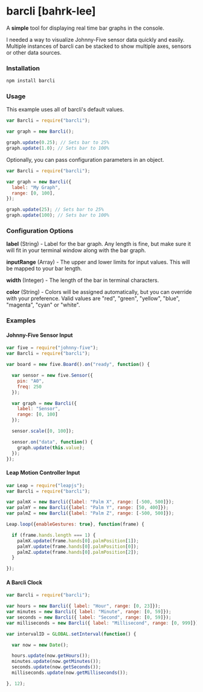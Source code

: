 # barcli [bahrk-lee]
A **simple** tool for displaying real time bar graphs in the console.

I needed a way to visualize Johnny-Five sensor data quickly and easily. Multiple instances of barcli can be stacked to show multiple axes, sensors or other data sources.

### Installation
````bash
npm install barcli
````

### Usage
This example uses all of barcli's default values.

````js
var Barcli = require("barcli");

var graph = new Barcli();

graph.update(0.25); // Sets bar to 25%
graph.update(1.0); // Sets bar to 100%
````

Optionally, you can pass configuration parameters in an object.
````js
var Barcli = require("barcli");

var graph = new Barcli({
  label: "My Graph",
  range: [0, 100],
});

graph.update(25); // Sets bar to 25%
graph.update(100); // Sets bar to 100%
````

### Configuration Options

**label** (String) - Label for the bar graph. Any length is fine, but make sure it will fit in your terminal window along with the bar graph.

**inputRange** (Array) - The upper and lower limits for input values. This will be mapped to your bar length.

**width** (Integer) - The length of the bar in terminal characters.

**color** (String) - Colors will be assigned automatically, but you can override with your preference. Valid values are "red", "green", "yellow", "blue", "magenta", "cyan" or "white".

### Examples

#### Johnny-Five Sensor Input
````js
var five = require("johnny-five");
var Barcli = require("barcli");

var board = new five.Board().on("ready", function() {

  var sensor = new five.Sensor({
    pin: "A0",
    freq: 250
  });

  var graph = new Barcli({
    label: "Sensor",
    range: [0, 100]
  });

  sensor.scale([0, 100]);

  sensor.on("data", function() {
    graph.update(this.value);
  });
});

````

#### Leap Motion Controller Input
````js
var Leap = require("leapjs");
var Barcli = require("barcli");

var palmX = new Barcli({label: "Palm X", range: [-500, 500]});
var palmY = new Barcli({label: "Palm Y", range: [50, 400]});
var palmZ = new Barcli({label: "Palm Z", range: [-500, 500]});

Leap.loop({enableGestures: true}, function(frame) {

  if (frame.hands.length === 1) {
    palmX.update(frame.hands[0].palmPosition[1]);
    palmY.update(frame.hands[0].palmPosition[0]);
    palmZ.update(frame.hands[0].palmPosition[2]);
  }

});

````

#### A Barcli Clock
````js
var Barcli = require("barcli");

var hours = new Barcli({ label: "Hour", range: [0, 23]});
var minutes = new Barcli({ label: "Minute", range: [0, 59]});
var seconds = new Barcli({ label: "Second", range: [0, 59]});
var milliseconds = new Barcli({ label: "Millisecond", range: [0, 999]});

var intervalID = GLOBAL.setInterval(function() {

  var now = new Date();

  hours.update(now.getHours());
  minutes.update(now.getMinutes());
  seconds.update(now.getSeconds());
  milliseconds.update(now.getMilliseconds());

}, 12);

````
